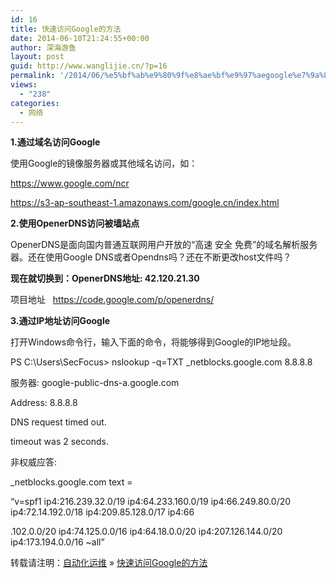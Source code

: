 ```yaml
---
id: 16
title: 快速访问Google的方法
date: 2014-06-10T21:24:55+00:00
author: 深海游鱼
layout: post
guid: http://www.wanglijie.cn/?p=16
permalink: '/2014/06/%e5%bf%ab%e9%80%9f%e8%ae%bf%e9%97%aegoogle%e7%9a%84%e6%96%b9%e6%b3%95.html'
views:
  - "238"
categories:
  - 网络
---
```

**1.通过域名访问Google**

使用Google的镜像服务器或其他域名访问，如：

https://www.google.com/ncr

https://s3-ap-southeast-1.amazonaws.com/google.cn/index.html<!--more-->

**2.使用OpenerDNS访问被墙站点**

OpenerDNS是面向国内普通互联网用户开放的“高速 安全 免费”的域名解析服务器。还在使用Google DNS或者Opendns吗？还在不断更改host文件吗？

**现在就切换到：OpenerDNS地址: 42.120.21.30**

项目地址   https://code.google.com/p/openerdns/

**3.通过IP地址访问Google**

打开Windows命令行，输入下面的命令，将能够得到Google的IP地址段。

PS C:\Users\SecFocus> nslookup -q=TXT _netblocks.google.com 8.8.8.8
  
服务器: google-public-dns-a.google.com
  
Address: 8.8.8.8

DNS request timed out.
  
timeout was 2 seconds.
  
非权威应答:
  
_netblocks.google.com text =

&#8220;v=spf1 ip4:216.239.32.0/19 ip4:64.233.160.0/19 ip4:66.249.80.0/20 ip4:72.14.192.0/18 ip4:209.85.128.0/17 ip4:66
  
.102.0.0/20 ip4:74.125.0.0/16 ip4:64.18.0.0/20 ip4:207.126.144.0/20 ip4:173.194.0.0/16 ~all&#8221;

转载请注明：[自动化运维](http://www.wanglijie.cn) &raquo; [快速访问Google的方法](http://www.wanglijie.cn/2014/06/%e5%bf%ab%e9%80%9f%e8%ae%bf%e9%97%aegoogle%e7%9a%84%e6%96%b9%e6%b3%95.html)